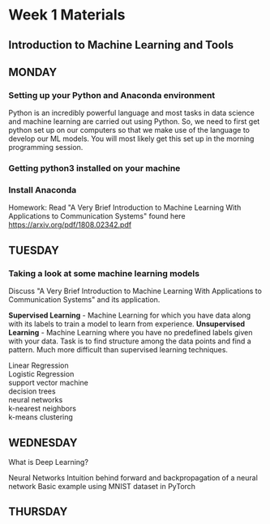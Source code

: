 # Week 1 Materials
## Introduction to Machine Learning and Tools
## MONDAY
### Setting up your Python and Anaconda environment

Python is an incredibly powerful language and most tasks in data science and machine learning are carried out using Python. So, we need to first get python set up on our computers so that we make use of the language to develop our ML models. You will most likely get this set up in the morning programming session.

### Getting python3 installed on your machine


### Install Anaconda 


Homework: Read "A Very Brief Introduction to Machine Learning
With Applications to Communication Systems" found here https://arxiv.org/pdf/1808.02342.pdf

## TUESDAY
### Taking a look at some machine learning models
Discuss "A Very Brief Introduction to Machine Learning With Applications to Communication Systems" and its application.

<b>Supervised Learning</b> - Machine Learning for which you have data along with its labels to train a model to learn from experience.
<b>Unsupervised Learning</b> - Machine Learning where you have no predefined labels given with your data. Task is to find structure among the data points and find a pattern. Much more difficult than supervised learning techniques.

Linear Regression <br>
Logistic Regression <br>
support vector machine <br>
decision trees <br>
neural networks <br>
k-nearest neighbors <br>
k-means clustering <br>


## WEDNESDAY
What is Deep Learning? 

Neural Networks 
Intuition behind forward and backpropagation of a neural network
Basic example using MNIST dataset in PyTorch



## THURSDAY


